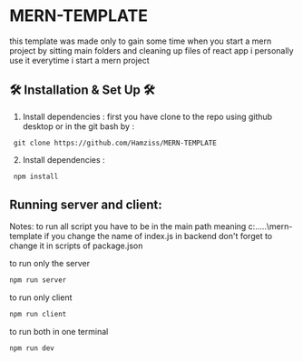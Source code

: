 # MERN-TEMPLATE
this template was made only to gain some time when you start a mern project by sitting main folders and cleaning up files of react app i personally use it everytime i start a mern project

 ## 🛠 Installation & Set Up 🛠

 1. Install dependencies :
 first you have clone to the repo using github desktop or in the git bash by : 
  ```
   git clone https://github.com/Hamziss/MERN-TEMPLATE
   ```  
2. Install dependencies :

  ```sh
   npm install 
   ```  

## Running server and client:
Notes: 
to run all script you have to be in the main path meaning c:\.....\mern-template
if you change the name of index.js in backend don't forget to change it in scripts of package.json

to run only the server
```sh
npm run server
```
to run only client
```sh
npm run client
```
to run both in one terminal 
```sh
npm run dev
```
